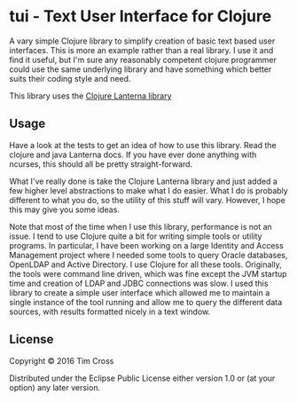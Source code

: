 # tui - Text User Interface for Clojure

A vary simple Clojure library to simplify creation of basic text based user
interfaces. This is more an example rather than a real library. I use it and
find it useful, but I'm sure any reasonably competent clojure programmer could
use the same underlying library and have something which better suits their
coding style and need.

This library uses the [Clojure Lanterna library](https://github.com/sjl/clojure-lanterna)

## Usage

Have a look at the tests to get an idea of how to use this library. Read the
clojure and java Lanterna docs. If you have ever done anything with ncurses,
this should all be pretty straight-forward.

What I've really done is take the Clojure Lanterna library and just added a few
higher level abstractions to make what I do easier. What I do is probably
different to what you do, so the utility of this stuff will vary. However, I
hope this may give you some ideas.

Note that most of the time when I use this library, performance is not an
issue. I tend to use Clojure quite a bit for writing simple tools or utility
programs. In particular, I have been working on a large Identity and Access
Management project where I needed some tools to query Oracle databases, OpenLDAP
and Active Directory. I use Clojure for all these tools. Originally, the tools
were command line driven, which was fine except the JVM startup time and
creation of LDAP and JDBC connections was slow. I used this library to create a
simple user interface which allowed me to maintain a single instance of the tool
running and allow me to query the different data sources, with results formatted
nicely in a text window.

## License

Copyright © 2016 Tim Cross

Distributed under the Eclipse Public License either version 1.0 or (at
your option) any later version.
